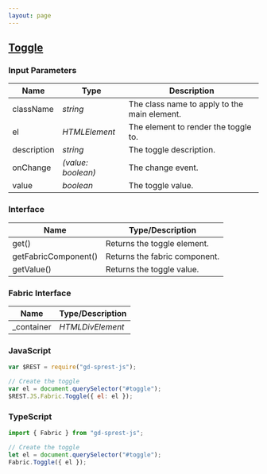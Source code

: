 ```yaml
---
layout: page
---
```


## [Toggle](https://dev.office.com/fabric-js/Components/Toggle/Toggle.html)

### Input Parameters

| Name | Type | Description |
| --- | --- | --- |
| className | _string_ | The class name to apply to the main element. |
| el | _HTMLElement_ | The element to render the toggle to. |
| description | _string_ | The toggle description. |
| onChange | _(value: boolean)_ | The change event. |
| value | _boolean_ | The toggle value. |

### Interface

| Name | Type/Description |
| --- | --- |
| get() | Returns the toggle element. |
| getFabricComponent() | Returns the fabric component. |
| getValue() | Returns the toggle value. |

### Fabric Interface

| Name | Type/Description |
| --- | --- |
| \_container | _HTMLDivElement_ |

### JavaScript

```js
var $REST = require("gd-sprest-js");

// Create the toggle
var el = document.querySelector("#toggle");
$REST.JS.Fabric.Toggle({ el: el });
```

### TypeScript

```ts
import { Fabric } from "gd-sprest-js";

// Create the toggle
let el = document.querySelector("#toggle");
Fabric.Toggle({ el });
```